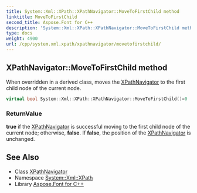 ```yaml
---
title: System::Xml::XPath::XPathNavigator::MoveToFirstChild method
linktitle: MoveToFirstChild
second_title: Aspose.Font for C++
description: 'System::Xml::XPath::XPathNavigator::MoveToFirstChild method. When overridden in a derived class, moves the XPathNavigator to the first child node of the current node in C++.'
type: docs
weight: 4900
url: /cpp/system.xml.xpath/xpathnavigator/movetofirstchild/
---
```

## XPathNavigator::MoveToFirstChild method


When overridden in a derived class, moves the [XPathNavigator](../) to the first child node of the current node.

```cpp
virtual bool System::Xml::XPath::XPathNavigator::MoveToFirstChild()=0
```


### ReturnValue

**true** if the [XPathNavigator](../) is successful moving to the first child node of the current node; otherwise, **false**. If **false**, the position of the [XPathNavigator](../) is unchanged.

## See Also

* Class [XPathNavigator](../)
* Namespace [System::Xml::XPath](../../)
* Library [Aspose.Font for C++](../../../)
